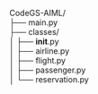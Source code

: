 CodeGS-AIML/  
├── main.py                     
├── classes/  
│   ├── __init__.py            
│   ├── airline.py  
│   ├── flight.py  
│   ├── passenger.py  
│   └── reservation.py  
